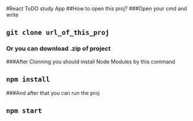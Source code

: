 #React ToDO study App
##How to open this proj?
###Open your cmd and write
## `git clone url_of_this_proj`
### Or you can download .zip of project
###After Clonning you should install Node Modules by this command
## `npm install`
###And after that you can run the proj
## `npm start`

